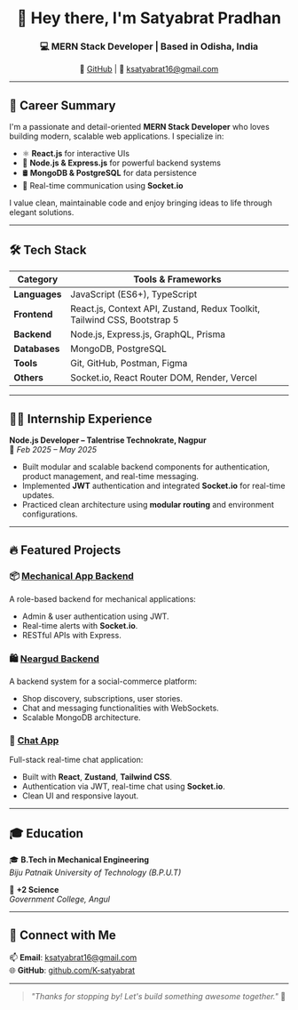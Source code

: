 <h1 align="center">👋 Hey there, I'm Satyabrat Pradhan</h1>
<h3 align="center">💻 MERN Stack Developer | Based in Odisha, India</h3>

<p align="center">
  🔗 <a href="https://github.com/K-satyabrat">GitHub</a> |
  📧 <a href="mailto:ksatyabrat16@gmail.com">ksatyabrat16@gmail.com</a>
</p>

---

## 🚀 Career Summary

I'm a passionate and detail-oriented **MERN Stack Developer** who loves building modern, scalable web applications. I specialize in:

- ⚛️ **React.js** for interactive UIs  
- 🚀 **Node.js & Express.js** for powerful backend systems  
- 🛢️ **MongoDB & PostgreSQL** for data persistence  
- 🔌 Real-time communication using **Socket.io**

I value clean, maintainable code and enjoy bringing ideas to life through elegant solutions.

---

## 🛠️ Tech Stack

| Category     | Tools & Frameworks |
|--------------|--------------------|
| **Languages** | JavaScript (ES6+), TypeScript |
| **Frontend** | React.js, Context API, Zustand, Redux Toolkit, Tailwind CSS, Bootstrap 5 |
| **Backend** | Node.js, Express.js, GraphQL, Prisma |
| **Databases** | MongoDB, PostgreSQL |
| **Tools** | Git, GitHub, Postman, Figma |
| **Others** | Socket.io, React Router DOM, Render, Vercel |

---

## 👨‍💻 Internship Experience

**Node.js Developer – Talentrise Technokrate, Nagpur**  
📆 _Feb 2025 – May 2025_

- Built modular and scalable backend components for authentication, product management, and real-time messaging.
- Implemented **JWT** authentication and integrated **Socket.io** for real-time updates.
- Practiced clean architecture using **modular routing** and environment configurations.

---

## 🔥 Featured Projects

### 📦 [Mechanical App Backend](https://github.com/K-satyabrat/mechanical-backend.git)
A role-based backend for mechanical applications:
- Admin & user authentication using JWT.
- Real-time alerts with **Socket.io**.
- RESTful APIs with Express.

### 🛍️ [Neargud Backend](https://github.com/K-satyabrat/neargud.git)
A backend system for a social-commerce platform:
- Shop discovery, subscriptions, user stories.
- Chat and messaging functionalities with WebSockets.
- Scalable MongoDB architecture.

### 💬 [Chat App](https://github.com/K-satyabrat/chat-App.git)
Full-stack real-time chat application:
- Built with **React**, **Zustand**, **Tailwind CSS**.
- Authentication via JWT, real-time chat using **Socket.io**.
- Clean UI and responsive layout.

---

## 🎓 Education

🎓 **B.Tech in Mechanical Engineering**  
_Biju Patnaik University of Technology (B.P.U.T)_

📘 **+2 Science**  
_Government College, Angul_

---

## 🔗 Connect with Me

📫 **Email**: [ksatyabrat16@gmail.com](mailto:ksatyabrat16@gmail.com)  
🌐 **GitHub**: [github.com/K-satyabrat](https://github.com/K-satyabrat)

---

> _"Thanks for stopping by! Let's build something awesome together."_ 🚀  
